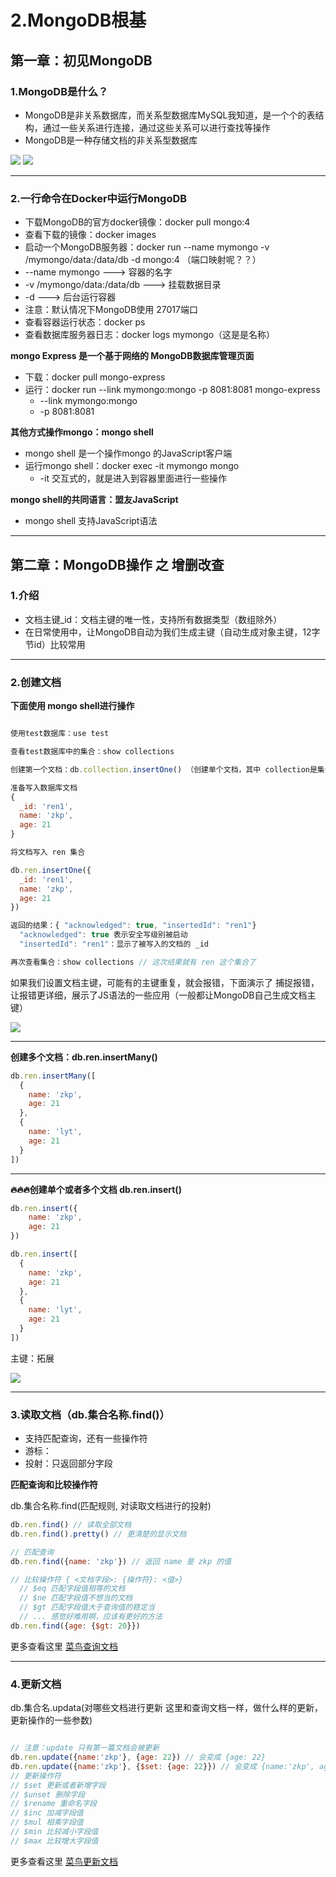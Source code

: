 # 2.MongoDB根基

## 第一章：初见MongoDB

### 1.MongoDB是什么？

- MongoDB是非关系数据库，而关系型数据库MySQL我知道，是一个个的表结构，通过一些关系进行连接，通过这些关系可以进行查找等操作
- MongoDB是一种存储文档的非关系型数据库

<img src="https://itzkp-1253302184.cos.ap-beijing.myqcloud.com/notes/2.note/4.%E6%8A%80%E6%9C%AF%E6%A0%B9%E5%9F%BA%E7%AC%94%E8%AE%B0/MongoDB%E6%A0%B9%E5%9F%BA/1.png" />

<img src="https://itzkp-1253302184.cos.ap-beijing.myqcloud.com/notes/2.note/4.%E6%8A%80%E6%9C%AF%E6%A0%B9%E5%9F%BA%E7%AC%94%E8%AE%B0/MongoDB%E6%A0%B9%E5%9F%BA/2.png" />


---

### 2.一行命令在Docker中运行MongoDB

- 下载MongoDB的官方docker镜像：docker pull mongo:4
- 查看下载的镜像：docker images
- 启动一个MongoDB服务器：docker run --name mymongo -v /mymongo/data:/data/db -d mongo:4 （端口映射呢？？）
 - --name mymongo ---> 容器的名字
 - -v /mymongo/data:/data/db ---> 挂载数据目录
 - -d ---> 后台运行容器
 - 注意：默认情况下MongoDB使用 27017端口
- 查看容器运行状态：docker ps
- 查看数据库服务器日志：docker logs mymongo（这是是名称）

**mongo Express 是一个基于网络的 MongoDB数据库管理页面**

- 下载：docker pull mongo-express
- 运行：docker run --link mymongo:mongo -p 8081:8081 mongo-express
  - --link mymongo:mongo
  - -p 8081:8081


**其他方式操作mongo：mongo shell**

- mongo shell 是一个操作mongo 的JavaScript客户端
- 运行mongo shell：docker exec -it mymongo mongo
  - -it 交互式的，就是进入到容器里面进行一些操作


**mongo shell的共同语言：盟友JavaScript**

- mongo shell 支持JavaScript语法


---

## 第二章：MongoDB操作 之 增删改查

### 1.介绍

- 文档主键_id：文档主键的唯一性，支持所有数据类型（数组除外）
- 在日常使用中，让MongoDB自动为我们生成主键（自动生成对象主键，12字节id）比较常用

---

### 2.创建文档

**下面使用 mongo shell进行操作**

```js

使用test数据库：use test

查看test数据库中的集合：show collections

创建第一个文档：db.collection.insertOne() （创建单个文档，其中 collection是集合的名称，可以替换）

准备写入数据库文档
{
  _id: 'ren1',
  name: 'zkp',
  age: 21
}

将文档写入 ren 集合

db.ren.insertOne({
  _id: 'ren1',
  name: 'zkp',
  age: 21
})

返回的结果：{ "acknowledged": true, "insertedId": "ren1"}
  "acknowledged": true 表示安全写级别被启动
  "insertedId": "ren1"：显示了被写入的文档的 _id

再次查看集合：show collections // 这次结果就有 ren 这个集合了

```

如果我们设置文档主键，可能有的主键重复，就会报错，下面演示了 捕捉报错，让报错更详细，展示了JS语法的一些应用（一般都让MongoDB自己生成文档主键）

<img src="https://itzkp-1253302184.cos.ap-beijing.myqcloud.com/notes/2.note/4.%E6%8A%80%E6%9C%AF%E6%A0%B9%E5%9F%BA%E7%AC%94%E8%AE%B0/MongoDB%E6%A0%B9%E5%9F%BA/3.png" />

---

**创建多个文档：db.ren.insertMany()**

```js
db.ren.insertMany([
  {
    name: 'zkp',
    age: 21
  },
  {
    name: 'lyt',
    age: 21
  }
])  
```

---

**🔥🔥🔥创建单个或者多个文档 db.ren.insert()**

```js
db.ren.insert({
    name: 'zkp',
    age: 21
})

db.ren.insert([
  {
    name: 'zkp',
    age: 21
  },
  {
    name: 'lyt',
    age: 21
  }
])
```

主键：拓展

<img src="https://itzkp-1253302184.cos.ap-beijing.myqcloud.com/notes/2.note/4.%E6%8A%80%E6%9C%AF%E6%A0%B9%E5%9F%BA%E7%AC%94%E8%AE%B0/MongoDB%E6%A0%B9%E5%9F%BA/4.png" />

---

### 3.读取文档（db.集合名称.find()）

- 支持匹配查询，还有一些操作符
- 游标：
- 投射：只返回部分字段

**匹配查询和比较操作符**

db.集合名称.find(匹配规则, 对读取文档进行的投射)

```js
db.ren.find() // 读取全部文档
db.ren.find().pretty() // 更清楚的显示文档

// 匹配查询
db.ren.find({name: 'zkp'}) // 返回 name 是 zkp 的值

// 比较操作符 { <文档字段>: {操作符}: <值>}
  // $eq 匹配字段值相等的文档
  // $ne 匹配字段值不想当的文档
  // $gt 匹配字段值大于查询值的稳定当
  // ... 感觉好难用啊，应该有更好的方法
db.ren.find({age: {$gt: 20}})

```

更多查看这里 [菜鸟查询文档](https://www.runoob.com/mongodb/mongodb-query.html)

---

### 4.更新文档

db.集合名.updata(对哪些文档进行更新 这里和查询文档一样，做什么样的更新，更新操作的一些参数)

```js

// 注意：update 只有第一篇文档会被更新
db.ren.update({name:'zkp'}, {age: 22}) // 会变成 {age: 22}
db.ren.update({name:'zkp'}, {$set: {age: 22}}) // 会变成 {name:'zkp', age: 22}
// 更新操作符
// $set 更新或者新增字段
// $unset 删除字段
// $rename 重命名字段
// $inc 加减字段值
// $mul 相乘字段值
// $min 比较减小字段值
// $max 比较增大字段值

```

更多查看这里 [菜鸟更新文档](https://www.runoob.com/mongodb/mongodb-update.html)





